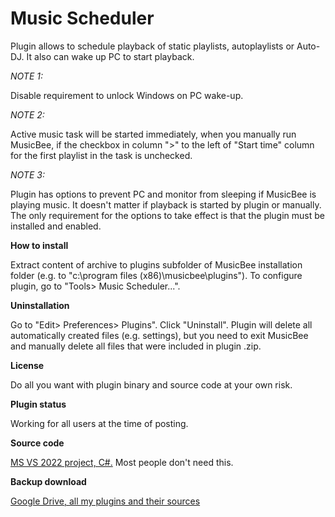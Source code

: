 # Music Scheduler

Plugin allows to schedule playback of static playlists, autoplaylists or Auto-DJ. It also can wake up PC to start playback.

*NOTE 1:*

Disable requirement to unlock Windows on PC wake-up. 

*NOTE 2:*

Active music task will be started immediately, when you manually run MusicBee, if the checkbox in column ">" to the left of "Start time" column for the first playlist in the task is unchecked. 

*NOTE 3:*

Plugin has options to prevent PC and monitor from sleeping if MusicBee is playing music. It doesn't matter if playback is started by plugin or manually. The only requirement for the options to take effect is that the plugin must be installed and enabled.
<br/>

**How to install**

Extract content of archive to plugins subfolder of MusicBee installation folder (e.g. to "c:\program files (x86)\musicbee\plugins"). To configure plugin, go to "Tools> Music Scheduler...".
<br/>

**Uninstallation**

Go to "Edit> Preferences> Plugins". Click "Uninstall". Plugin will delete all automatically created files (e.g. settings), but you need to exit MusicBee and manually delete all files that were included in plugin .zip.
<br/>

**License**

Do all you want with plugin binary and source code at your own risk.
<br/>

**Plugin status**

Working for all users at the time of posting.
<br/>

**Source code**

[MS VS 2022 project, C#.][1] Most people don't need this. 

**Backup download**

[Google Drive, all my plugins and their sources][2]


  [1]: https://github.com/boroda74/Music-Scheduler
  [2]: https://drive.google.com/drive/folders/0B-D1MoIY406HMzlJVWprYXF1Q0k?usp=sharing